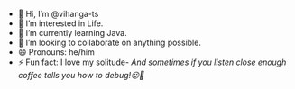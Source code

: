- 👋 Hi, I’m @vihanga-ts
- 👀 I’m interested in Life.
- 🌱 I’m currently learning Java.
- 💞️ I’m looking to collaborate on anything possible.
- 😄 Pronouns: he/him
- ⚡ Fun fact: I love my solitude- *And sometimes if you listen close enough coffee tells you how to debug!😜🤫*

<!---
vihanga-ts/Vihanga-ts is a ✨ special ✨ repository because its `README.md` (this file) appears on your GitHub profile.
You can click the Preview link to take a look at your changes.
--->
